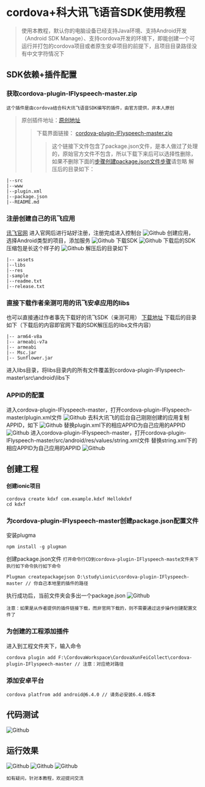 # cordova+科大讯飞语音SDK使用教程

> 使用本教程，默认你的电脑设备已经支持Java环境、支持Android开发（Android SDK Manage）、支持cordova开发的环境下，即能创建一个可运行并打包的cordova项目或者原生安卓项目的前提下，且项目目录路径没有中文字符情况下
## SDK依赖+插件配置
### 获取cordova-plugin-IFlyspeech-master.zip

`这个插件是由cordova结合科大讯飞语音SDK编写的插件，由官方提供，非本人原创`
> 原创插件地址：[原创地址](https://github.com/Edc-zhang/cordova-plugin-IFlyspeech)
>> 下载界面链接： [cordova-plugin-IFlyspeech-master.zip](https://github.com/victor-fa/cordova-plugin-IFlyspeech-master)
>>> 这个链接下文件包含了package.json文件，是本人做过了处理的，原始官方文件不包含，所以下载下来后可以选择性删除，如果不删除下面的<a href="#jump" target="_self">步骤创建package.json文件步骤</a>请忽略
解压后的目录如下：
```
|--src
|--www
|--plugin.xml
|--package.json
|--README.md
```
### 注册创建自己的讯飞应用
[讯飞官网](https://console.xfyun.cn)
进入官网后进行站好注册，注册完成进入控制台
![Github](https://raw.githubusercontent.com/victor-fa/Stored-Picture/master/xunfei/01.jpg)
创建应用，选择Android类型的项目，添加服务
![Github](https://raw.githubusercontent.com/victor-fa/Stored-Picture/master/xunfei/02.jpg)
下载SDK
![Github](https://raw.githubusercontent.com/victor-fa/Stored-Picture/master/xunfei/03.jpg)
下载后的SDK压缩包是长这个样子的
![Github](https://raw.githubusercontent.com/victor-fa/Stored-Picture/master/xunfei/04.jpg)
解压后的目录如下
```
|-- assets
|--libs
|--res
|-sample
|--readme.txt
|--release.txt
```
### 直接下载作者亲测可用的讯飞安卓应用的libs
也可以直接通过作者事先下载好的讯飞SDK（亲测可用）
[下载地址](https://github.com/victor-fa/XunFeiSDKForAndroid)
下载后的目录如下（下载后的内容即官网下载的SDK解压后的libs文件内容）
```
|-- arm64-v8a
|-- armeabi-v7a
|-- armeabi
|-- Msc.jar
|-- Sunflower.jar
```
进入libs目录，将libs目录内的所有文件覆盖到cordova-plugin-IFlyspeech-master\src\android\libs下
### APPID的配置
进入cordova-plugin-IFlyspeech-master，打开cordova-plugin-IFlyspeech-master/plugin.xml文件
![Github](https://raw.githubusercontent.com/victor-fa/Stored-Picture/master/xunfei/05.jpg)
去科大讯飞的后台自己刚刚创建的应用复制APPID，如下
![Github](https://raw.githubusercontent.com/victor-fa/Stored-Picture/master/xunfei/06.jpg)
替换plugin.xml下的相应APPID为自己应用的APPID
![Github](https://raw.githubusercontent.com/victor-fa/Stored-Picture/master/xunfei/07.jpg)
进入cordova-plugin-IFlyspeech-master，打开cordova-plugin-IFlyspeech-master/src/android/res/values/string.xml文件
替换string.xml下的相应APPID为自己应用的APPID
![Github](https://raw.githubusercontent.com/victor-fa/Stored-Picture/master/xunfei/08.jpg)
## 创建工程
#### 创建ionic项目
```
cordova create kdxf com.example.kdxf Hellokdxf
cd kdxf
```
### <div id="jump">为cordova-plugin-IFlyspeech-master创建package.json配置文件</div>
安装plugma
```
npm install -g plugman
```
创建package.json文件
`打开命令行CD到cordova-plugin-IFlyspeech-maste文件夹下执行如下命令执行如下命令`
```
Plugman createpackagejson D:\study\ionic\cordova-plugin-IFlyspeech-master // 你自己本地里的插件的路径
```
执行成功后，当前文件夹会多出一个package.json
![Github](https://raw.githubusercontent.com/victor-fa/Stored-Picture/master/xunfei/09.jpg)
```
注意：如果是从作者提供的插件链接下载，而非官网下载的，则不需要通过这步操作创建配置文件了
```
### 为创建的工程添加插件
进入到工程文件夹下，输入命令
```
cordova plugin add F:\CordovaWorkspace\CordovaXunFeiCollect\cordova-plugin-IFlyspeech-master // 注意：对应绝对路径
```
### 添加安卓平台
```
cordova platfrom add android@6.4.0 // 请务必安装6.4.0版本
```
## 代码测试
![Github](https://raw.githubusercontent.com/victor-fa/Stored-Picture/master/xunfei/10.jpg)

## 运行效果
![Github](https://raw.githubusercontent.com/victor-fa/Stored-Picture/master/xunfei/11.jpg)
![Github](https://raw.githubusercontent.com/victor-fa/Stored-Picture/master/xunfei/12.jpg)
![Github](https://raw.githubusercontent.com/victor-fa/Stored-Picture/master/xunfei/13.jpg)

`如有疑问，针对本教程，欢迎提问交流`
